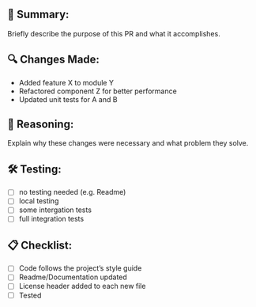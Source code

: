 <!-- SPDX-License-Identifier: Apache-2.0 -->
## 🚀 Summary:
Briefly describe the purpose of this PR and what it accomplishes.

## 🔍 Changes Made:  
- Added feature X to module Y
- Refactored component Z for better performance
- Updated unit tests for A and B

## 🧠 Reasoning: 
Explain why these changes were necessary and what problem they solve.

## 🛠️ Testing:
- [ ] no testing needed (e.g. Readme)
- [ ] local testing
- [ ] some intergation tests
- [ ] full integration tests

## 📋 Checklist:
- [ ] Code follows the project’s style guide
- [ ] Readme/Documentation updated
- [ ] License header added to each new file
- [ ] Tested